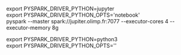 
export PYSPARK_DRIVER_PYTHON=jupyter<br>
export PYSPARK_DRIVER_PYTHON_OPTS='notebook'<br>
pyspark --master spark://jupiter.olimp.fr:7077 --executor-cores 4 --executor-memory 8g<br>

export PYSPARK_DRIVER_PYTHON=python3<br>
export PYSPARK_DRIVER_PYTHON_OPTS=''<br>


